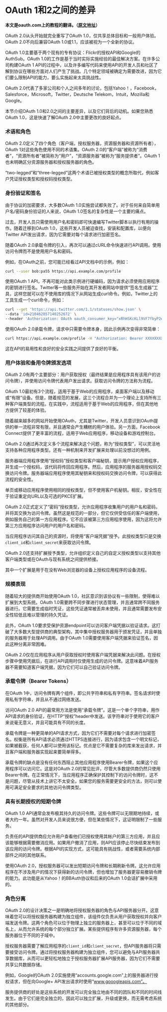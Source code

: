 # OAuth 1和2之间的差异

**本文是oauth.com上的教程的翻译。（[原文地址](https://www.oauth.com)）**

OAuth 2.0从头开始就完全重写了OAuth 1.0，仅共享总体目标和一般用户体验。OAuth 2.0不向后兼容OAuth 1.0或1.1，应该被视为一个全新的协议。

OAuth 1.0主要基于两个现有的专有协议：Flickr的授权API和Google的AuthSub。OAuth 1.0的工作是基于当时实际实施经验的最佳解决方案。在许多公司构建OAuth 1 API的过程中，以及许多编写代码来使用API​​的开发人员和社区了解到协议在哪些方面对人们产生了挑战。几个特定领域被确定为需要改进，因为它们要么限制API的能力，要么实施起来太具挑战性。

OAuth 2.0代表了多家公司和个人之间多年的讨论，包括Yahoo！，Facebook，Salesforce，Microsoft，Twitter，Deutsche Telekom，Intuit，Mozilla和Google。

本节介绍OAuth 1.0和2.0之间的主要差异，以及它们背后的动机。如果您熟悉OAuth 1.0，这是快速了解OAuth 2.0中主要更改的良好起点。

### 术语和角色

OAuth 2.0定义了四个角色（客户端，授权服务器，资源服务器和资源所有者），OAuth 1对这些角色使用不同的术语集。OAuth 2.0的“客户端”被称为“消费者”，“资源所有者”被简称为“用户”，“资源服务器”被称为“服务提供者”。OAuth 1也未明确区分资源服务器和授权服务器的角色。

“two-legged”和“three-legged”这两个术语已被授权类型的概念所取代，例如客户凭证授权类型和授权码授权类型。

### 身份验证和签名

由于协议的加密要求，大多数OAuth 1.0实施尝试都失败了。对于任何来自简单用户名/密码身份验证的人来说，OAuth 1.0签名的复杂性是一个主要的痛点。

过去，开发人员只需使用用户名和密码即可快速编写Twitter脚本以执行有用的操作。随着迁移到OAuth 1.0，这些开发人员被迫查找，安装和配置库，以便向Twitter API发出请求，因为它需要对每个请求进行加密签名。

随着OAuth 2.0承载令牌的引入，再次可以通过cURL命令快速进行API调用。使用访问令牌而不是使用用户名和密码。

例如，在OAuth之前，您可能已经看过API文档中的示例，例如：

```bash
curl --user bob:pa55 https://api.example.com/profile
```

使用OAuth 1 API，不再可能对此类示例进行硬编码，因为请求必须使用应用程序的密钥进行签名。Twitter等一些服务开始在其开发者网站中提供“签名生成器”工具，这样您就可以在不使用库的情况下从网站生成curl命令。例如，Twitter上的工具生成一个curl命令，例如：

```bash
curl --get 'https://api.twitter.com/1.1/statuses/show.json' \
--data 'id=210462857140252672' \
--header 'Authorization: OAuth oauth_consumer_key="xRhHSKcKLl9VF7fbyP2eEw", oauth_nonce="33ec5af28add281c63db55d1839d90f1", oauth_signature="oBO19fJO8imCAMvRxmQJsA6idXk%3D", oauth_signature_method="HMAC-SHA1", oauth_timestamp="1471026075", oauth_token="12341234-ZgJYZOh5Z3ldYXH2sm5voEs0pPXOPv8vC0mFjMFtG", oauth_version="1.0"'
```

使用OAuth 2.0承载令牌，请求中只需要令牌本身，因此示例再次变得非常简单：

```bash
curl https://api.example.com/profile -H "Authorization: Bearer XXXXXXXXXXX"
```

这在API的易用性和良好的安全实践之间提供了良好的平衡。

### 用户体验和备用令牌颁发选项

OAuth 2.0有两个主要部分：用户获取授权（最终结果是应用程序具有该用户的访问令牌），并使用访问令牌代表用户发出请求。获取访问令牌的方法称为流程。

OAuth 1.0最初有3个流程，适用于基于Web的应用程序，桌面客户端以及移动或“有限”设备。但是，随着规范的发展，这三个流程合并为一个理论上支持所有三种客户端类型的流程。在实践中，流程适用于基于Web的应用程序，但在其他地方提供了较差的体验。

随着越来越多的网站开始使用OAuth，尤其是Twitter，开发人员意识到OAuth提供的单一流程非常有限，并且通常会产生糟糕的用户体验。另一方面，Facebook Connect提供了更丰富的流程，适用于Web应用程序，移动设备和游戏控制台。

OAuth 2.0通过再次定义多个流程来解决这个问题，称为“授权类型”，可以灵活地支持各种应用程序类型。还有一种机制来开发扩展来处理以前没想过的用例。

服务器端应用程序使用“授权码”授权类型和客户端秘钥，提示用户授权应用程序，并生成一个授权码，该代码将传回应用程序。然后，应用程序的服务器用授权码交换访问令牌。服务器端应用程序使用其秘钥来和授权码交换访问令牌，可以获得此流程的安全性。

单页或移动应用程序使用相同的授权类型，但不使用客户机秘钥。相反，安全性在于验证重定向URL以及可选的PKCE扩展。

OAuth 2.0正式定义了“密码”授权类型，允许应用程序收集用户的用户名和密码，并将其交换为访问令牌。虽然这是规范的一部分，但它仅供受信任的客户端使用，例如服务自己的第一方应用程序。它不应该被第三方应用程序使用，因为这将允许第三方应用程序访问用户的用户名和密码。

当应用程序访问其自己的资源时，将使用“客户端凭据”授予。此授权类型只是交换`client_id`和`client_secret`来获取访问令牌。

OAuth 2.0还支持扩展授予类型，允许组织定义自己的自定义授权类型以支持其他客户端类型或在OAuth与现有系统之间提供桥接。

其中一个扩展是用于在没有Web浏览器的设备上授权应用程序的设备流程。

### 规模表现

随着较大的提供商开始使用OAuth 1.0，社区意识到该协议有一些限制，使得难以扩展到大型系统。OAuth 1.0需要跨不同步骤进行状态管理，并且通常跨不同服务器进行。它需要生成临时凭证，这些凭证通常被丢弃未使用，并且通常需要发布安全性较低且难以管理的持久凭证。

此外，OAuth 1.0要求受保护资源endpoint可以访问客户端凭据以验证请求。这打破了大多数大型提供商的典型架构，其中集中授权服务器用于颁发凭证，并且单独的服务器用于处理API调用。由于OAuth 1.0需要使用客户端凭据来验证签名，因此这种分离非常困难。

OAuth 2.0仅在应用程序从用户获取授权时使用客户端凭据来解决此问题。在授权步骤中使用凭据后，在进行API调用时仅使用生成的访问令牌。这意味着API服务器不需要知道客户端凭据，因为它们可以自己验证访问令牌。

### 承载令牌（Bearer Tokens）

在OAuth 1中，访问令牌有两个组件，即公共字符串和私有字符串。签名请求时使用私有字符串，并且从不通过网络发送。

访问OAuth 2.0 API的最常用方法是使用“承载令牌”。这是一个单个字符串，用作API请求的身份验证，在HTTP“授权”header中发送。该字符串对于使用它的客户来说毫无意义，并且可能具有不同的长度。

承载令牌是一种更简单的API请求方式，因为它们不需要对每个请求进行加密签名。权衡是所有API请求必须通过HTTPS连接进行，因为请求包含一个明文标记，如果被截获，任何人都可以使用该标记。优点是它不需要复杂的库来发出请求，并且客户端和服务器实现起来要简单得多。

承载令牌的缺点是没有任何东西阻止其他应用程序使用Bearer令牌，如果这个应用程序可以访问它。这是对OAuth 2.0的常见批评，尽管大多数提供商仍然只使用Bearer令牌。在正常情况下，当应用程序正确保护其控制下的访问令牌时，这不是问题，尽管从技术上讲它不太安全。如果您的服务需要更安全的方法，则可以使用可满足安全要求的其他访问令牌类型。

### 具有长期授权的短期令牌

OAuth 1.0 API通常会发布极其持久的访问令牌。这些令牌可以无限期地持续，或者大约一年。虽然对开发人员来说很方便，但在某些情况下，这证明限制了一些服务。

负责任的API提供商应允许用户查看他们已授权使用其帐户的第三方应用，并且应该能够根据需要撤消应用。如果用户撤消了应用，则API应该停止尽快结束发布到该应用的访问令牌。根据API的实现方式，这可能具有挑战性，或者需要系统内部部件之间的其他联系。

使用OAuth 2.0，授权服务器可以发出短期访问令牌和长期刷新令牌。这允许应用程序在不涉及用户的情况下获得新的访问令牌，但也增加了服务器更容易撤销令牌的能力。此功能是从Yahoo！的BBAuth协议和后来的OAuth 1.0会话扩展中采用的。

### 角色分离

OAuth 2.0的设计决策之一是明确地将授权服务器的角色与API服务器分开。这意味着您可以将授权服务器构建为独立组件，该组件仅负责从用户获取授权并向客户端发送令牌。这两个角色可以位于物理上独立的服务器上，甚至可以位于不同的域名上，从而允许系统的每个部分独立扩展。某些提供程序有许多资源服务器，每个服务器位于不同的子域中。

授权服务器需要了解应用程序的`client_id`和`client_secret`，但API服务器将只需要接受访问令牌。通过将授权服务器构建为独立组件，您可以避免与API服务器共享数据库，从而可以更轻松地独立于授权服务器扩展API服务器，因为它们不需要共享公共数据存储。

例如，Google的OAuth 2.0实施使用“accounts.google.com”上的服务器进行授权请求，但在向Google+ API发出请求时使用“www.gooogleapis.com”。

服务提供商的好处是这些系统的开发可以完全独立地由不同的团队和不同的时间线发生。由于它们是完全独立的，因此可以独立扩展，升级或更换，而无需考虑系统的其他部分。